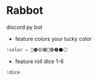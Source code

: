 # Rabbot
discord py bot

- feature colors your lucky color 
```py
!color = 🔴🟠🟡🟢🔵🟣🟤⚫⚪
```
- feature roll dice 1-6
```py
!dice
```
